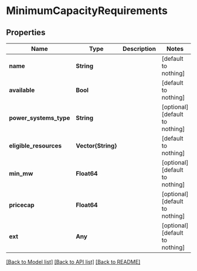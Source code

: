 # MinimumCapacityRequirements


## Properties
Name | Type | Description | Notes
------------ | ------------- | ------------- | -------------
**name** | **String** |  | [default to nothing]
**available** | **Bool** |  | [default to nothing]
**power_systems_type** | **String** |  | [optional] [default to nothing]
**eligible_resources** | **Vector{String}** |  | [default to nothing]
**min_mw** | **Float64** |  | [optional] [default to nothing]
**pricecap** | **Float64** |  | [optional] [default to nothing]
**ext** | **Any** |  | [optional] [default to nothing]


[[Back to Model list]](../README.md#models) [[Back to API list]](../README.md#api-endpoints) [[Back to README]](../README.md)


